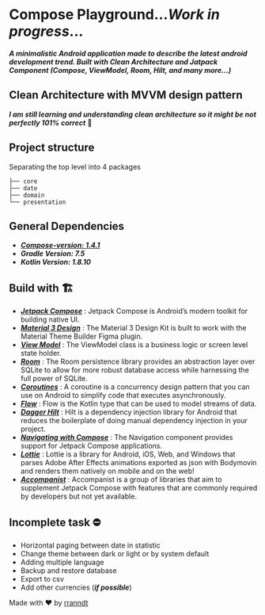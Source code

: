 # Compose Playground...***Work in progress***...
***A minimalistic Android application made to describe the latest android development trend. Built with Clean Architecture and Jatpack Component (Compose, ViewModel, Room, Hilt, and many more...)***

## Clean Architecture with MVVM design pattern
***I am still learning and understanding clean architecture so it might be not perfectly 101% correct*** :pray:

## Project structure

Separating the top level into 4 packages

```
├── core
├── date
├── domain
└── presentation
```

## General Dependencies
- <a href="https://developer.android.com/jetpack/compose">***Compose-version: 1.4.1***</a>
- ***Gradle Version: 7.5***
- ***Kotlin Version: 1.8.10***

## Build with :building_construction:	
- <a href="https://developer.android.com/jetpack/compose">***Jetpack Compose***</a> : Jetpack Compose is Android’s modern toolkit for building native UI.
- <a href="https://m3.material.io/">***Material 3 Design***</a> : The Material 3 Design Kit is built to work with the Material Theme Builder Figma plugin.
- <a href="https://developer.android.com/topic/libraries/architecture/viewmodel">***View Model***</a> : The ViewModel class is a business logic or screen level state holder. 
- <a href="https://developer.android.com/training/data-storage/room">***Room***</a> : The Room persistence library provides an abstraction layer over SQLite to allow for more robust database access while harnessing the full power of SQLite.
- <a href="https://kotlinlang.org/docs/coroutines-overview.html">***Coroutines***</a> : A coroutine is a concurrency design pattern that you can use on Android to simplify code that executes asynchronously.
- <a href="https://developer.android.com/kotlin/flow">***Flow***</a> : Flow is the Kotlin type that can be used to model streams of data.
- <a href="https://developer.android.com/training/dependency-injection/hilt-android">***Dagger Hilt***</a> : Hilt is a dependency injection library for Android that reduces the boilerplate of doing manual dependency injection in your project. 
- <a href="https://developer.android.com/jetpack/compose/navigation">***Navigating with Compose***</a> : The Navigation component provides support for Jetpack Compose applications.
- <a href="http://airbnb.io/lottie/#/android-compose">***Lottie***</a> : Lottie is a library for Android, iOS, Web, and Windows that parses Adobe After Effects animations exported as json with Bodymovin and renders them natively on mobile and on the web!
- <a href="https://github.com/google/accompanist">***Accompanist***</a> : Accompanist is a group of libraries that aim to supplement Jetpack Compose with features that are commonly required by developers but not yet available.

## Incomplete task :no_entry:
- Horizontal paging between date in statistic
- Change theme between dark or light or by system default
- Adding multiple language
- Backup and restore database
- Export to csv
- Add other currencies (***if possible***)

<p>Made with ❤️ by <a href="https://www.instagram.com/rranndt/">rranndt</a></p>
